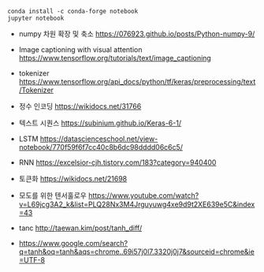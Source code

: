 ```
conda install -c conda-forge notebook
jupyter notebook
```



- numpy 차원 확장 및 축소 https://076923.github.io/posts/Python-numpy-9/

- Image captioning with visual attention https://www.tensorflow.org/tutorials/text/image_captioning

- tokenizer https://www.tensorflow.org/api_docs/python/tf/keras/preprocessing/text/Tokenizer





- 정수 인코딩 https://wikidocs.net/31766

- 텍스트 시퀀스 https://subinium.github.io/Keras-6-1/

- LSTM https://datascienceschool.net/view-notebook/770f59f6f7cc40c8b6dc98dddd06c6c5/

- RNN https://excelsior-cjh.tistory.com/183?category=940400

- 토큰화 https://wikidocs.net/21698



- 모도를 위한 텐서훌로우 https://www.youtube.com/watch?v=L69jcg3A2_k&list=PLQ28Nx3M4Jrguyuwg4xe9d9t2XE639e5C&index=43



- tanc http://taewan.kim/post/tanh_diff/
- https://www.google.com/search?q=tanh&oq=tanh&aqs=chrome..69i57j0l7.3320j0j7&sourceid=chrome&ie=UTF-8